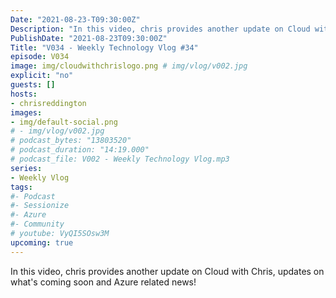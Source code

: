 ```yaml
---
Date: "2021-08-23-T09:30:00Z"
Description: "In this video, chris provides another update on Cloud with Chris, updates on what's coming soon and Azure related news!"
PublishDate: "2021-08-23T09:30:00Z"
Title: "V034 - Weekly Technology Vlog #34"
episode: V034
image: img/cloudwithchrislogo.png # img/vlog/v002.jpg
explicit: "no"
guests: []
hosts:
- chrisreddington
images:
- img/default-social.png
# - img/vlog/v002.jpg
# podcast_bytes: "13803520"
# podcast_duration: "14:19.000"
# podcast_file: V002 - Weekly Technology Vlog.mp3
series:
- Weekly Vlog
tags:
#- Podcast
#- Sessionize
#- Azure
#- Community
# youtube: VyQI5SOsw3M
upcoming: true
---
```

In this video, chris provides another update on Cloud with Chris, updates on what's coming soon and Azure related news!